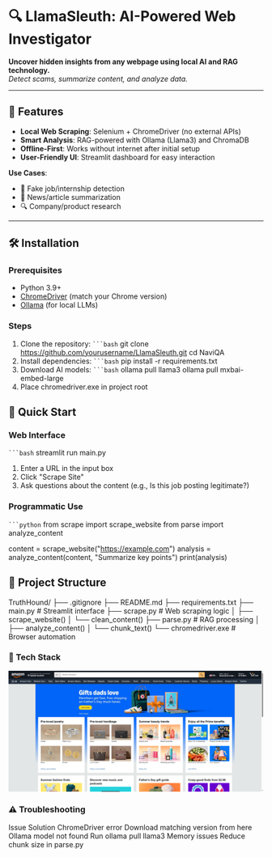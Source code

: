 # 🔍 LlamaSleuth: AI-Powered Web Investigator

**Uncover hidden insights from any webpage using local AI and RAG technology.**  
*Detect scams, summarize content, and analyze data.*

---

## 🌟 Features
- **Local Web Scraping**: Selenium + ChromeDriver (no external APIs)
- **Smart Analysis**: RAG-powered with Ollama (Llama3) and ChromaDB
- **Offline-First**: Works without internet after initial setup
- **User-Friendly UI**: Streamlit dashboard for easy interaction

**Use Cases**:
- 🚨 Fake job/internship detection
- 📰 News/article summarization
- 🔍 Company/product research

---

## 🛠️ Installation

### Prerequisites
- Python 3.9+
- [ChromeDriver](https://chromedriver.chromium.org/downloads) (match your Chrome version)
- [Ollama](https://ollama.ai) (for local LLMs)

### Steps
1. Clone the repository:
   ` ```bash ` 
   git clone https://github.com/yourusername/LlamaSleuth.git
   cd NaviQA
2. Install dependencies:
  ` ```bash ` 
   pip install -r requirements.txt
3. Download AI models:
  ` ```bash ` 
   ollama pull llama3
   ollama pull mxbai-embed-large
4. Place chromedriver.exe in project root

## 🚀 Quick Start

### Web Interface
` ```bash ` 
streamlit run main.py
1. Enter a URL in the input box</li>
2. Click &quot;Scrape Site&quot;</li>
3. Ask questions about the content (e.g., Is this job posting legitimate?)

### Programmatic Use
` ```python `
from scrape import scrape_website
from parse import analyze_content

content = scrape_website("https://example.com")
analysis = analyze_content(content, "Summarize key points")
print(analysis)

## 📂 Project Structure
TruthHound/
├── .gitignore
├── README.md
├── requirements.txt
├── main.py                # Streamlit interface
├── scrape.py              # Web scraping logic
│   ├── scrape_website()
│   └── clean_content()
├── parse.py               # RAG processing
│   ├── analyze_content()
│   └── chunk_text()
└── chromedriver.exe       # Browser automation</p>

### 🤖 Tech Stack
![App Screenshot](page.png)

### ⚠️ Troubleshooting
Issue	Solution
ChromeDriver error	Download matching version from here
Ollama model not found	Run ollama pull llama3
Memory issues	Reduce chunk size in parse.py</p>

